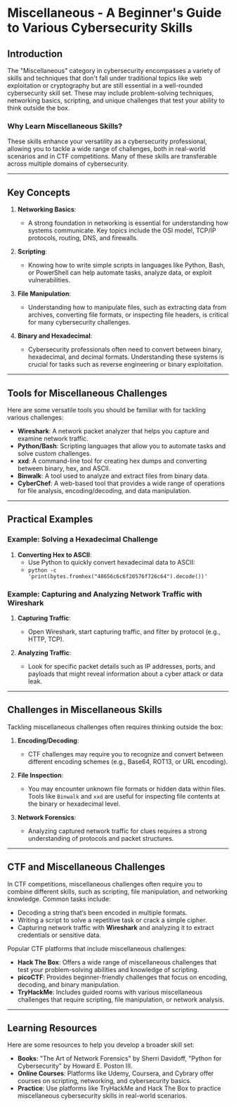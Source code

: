 
# Miscellaneous - A Beginner's Guide to Various Cybersecurity Skills

## Introduction

The "Miscellaneous" category in cybersecurity encompasses a variety of skills and techniques that don't fall under traditional topics like web exploitation or cryptography but are still essential in a well-rounded cybersecurity skill set. These may include problem-solving techniques, networking basics, scripting, and unique challenges that test your ability to think outside the box.

### Why Learn Miscellaneous Skills?
These skills enhance your versatility as a cybersecurity professional, allowing you to tackle a wide range of challenges, both in real-world scenarios and in CTF competitions. Many of these skills are transferable across multiple domains of cybersecurity.

---

## Key Concepts

1. **Networking Basics**:
   - A strong foundation in networking is essential for understanding how systems communicate. Key topics include the OSI model, TCP/IP protocols, routing, DNS, and firewalls.
   
2. **Scripting**:
   - Knowing how to write simple scripts in languages like Python, Bash, or PowerShell can help automate tasks, analyze data, or exploit vulnerabilities.
   
3. **File Manipulation**:
   - Understanding how to manipulate files, such as extracting data from archives, converting file formats, or inspecting file headers, is critical for many cybersecurity challenges.

4. **Binary and Hexadecimal**:
   - Cybersecurity professionals often need to convert between binary, hexadecimal, and decimal formats. Understanding these systems is crucial for tasks such as reverse engineering or binary exploitation.

---

## Tools for Miscellaneous Challenges

Here are some versatile tools you should be familiar with for tackling various challenges:

- **Wireshark**: A network packet analyzer that helps you capture and examine network traffic.
- **Python/Bash**: Scripting languages that allow you to automate tasks and solve custom challenges.
- **xxd**: A command-line tool for creating hex dumps and converting between binary, hex, and ASCII.
- **Binwalk**: A tool used to analyze and extract files from binary data.
- **CyberChef**: A web-based tool that provides a wide range of operations for file analysis, encoding/decoding, and data manipulation.

---

## Practical Examples

### Example: Solving a Hexadecimal Challenge
1. **Converting Hex to ASCII**:
   - Use Python to quickly convert hexadecimal data to ASCII:
   - `python -c 'print(bytes.fromhex("48656c6c6f20576f726c64").decode())'`

### Example: Capturing and Analyzing Network Traffic with Wireshark
1. **Capturing Traffic**:
   - Open Wireshark, start capturing traffic, and filter by protocol (e.g., HTTP, TCP).
   
2. **Analyzing Traffic**:
   - Look for specific packet details such as IP addresses, ports, and payloads that might reveal information about a cyber attack or data leak.

---

## Challenges in Miscellaneous Skills

Tackling miscellaneous challenges often requires thinking outside the box:

1. **Encoding/Decoding**:
   - CTF challenges may require you to recognize and convert between different encoding schemes (e.g., Base64, ROT13, or URL encoding).
   
2. **File Inspection**:
   - You may encounter unknown file formats or hidden data within files. Tools like `Binwalk` and `xxd` are useful for inspecting file contents at the binary or hexadecimal level.

3. **Network Forensics**:
   - Analyzing captured network traffic for clues requires a strong understanding of protocols and packet structures.

---

## CTF and Miscellaneous Challenges

In CTF competitions, miscellaneous challenges often require you to combine different skills, such as scripting, file manipulation, and networking knowledge. Common tasks include:

- Decoding a string that’s been encoded in multiple formats.
- Writing a script to solve a repetitive task or crack a simple cipher.
- Capturing network traffic with **Wireshark** and analyzing it to extract credentials or sensitive data.

Popular CTF platforms that include miscellaneous challenges:

- **Hack The Box**: Offers a wide range of miscellaneous challenges that test your problem-solving abilities and knowledge of scripting.
- **picoCTF**: Provides beginner-friendly challenges that focus on encoding, decoding, and binary manipulation.
- **TryHackMe**: Includes guided rooms with various miscellaneous challenges that require scripting, file manipulation, or network analysis.

---

## Learning Resources

Here are some resources to help you develop a broader skill set:

- **Books**: "The Art of Network Forensics" by Sherri Davidoff, "Python for Cybersecurity" by Howard E. Poston III.
- **Online Courses**: Platforms like Udemy, Coursera, and Cybrary offer courses on scripting, networking, and cybersecurity basics.
- **Practice**: Use platforms like TryHackMe and Hack The Box to practice miscellaneous cybersecurity skills in real-world scenarios.
